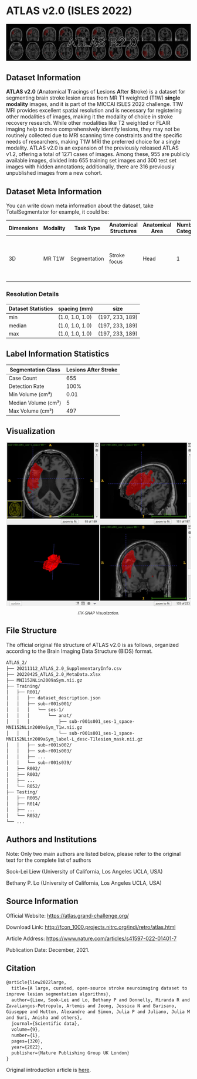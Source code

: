 # ATLAS v2.0 (ISLES 2022)

<div align="center">
    <a href="https://github.com/openmedlab/"><img width="700px" height="auto" src="appendix/ATLASv2_0.png"></a>
</div>
<p style="text-align:center;font-size:10px;"><em></em></p>

## Dataset Information

**ATLAS v2.0** (**A**natomical **T**racings of **L**esions **A**fter **S**troke) is a dataset for segmenting brain stroke lesion areas from MR T1 weighted (T1W) **single modality** images, and it is part of the MICCAI ISLES 2022 challenge. T1W MRI provides excellent spatial resolution and is necessary for registering other modalities of images, making it the modality of choice in stroke recovery research. While other modalities like T2 weighted or FLAIR imaging help to more comprehensively identify lesions, they may not be routinely collected due to MRI scanning time constraints and the specific needs of researchers, making T1W MRI the preferred choice for a single modality. ATLAS v2.0 is an expansion of the previously released ATLAS v1.2, offering a total of 1271 cases of images. Among these, 955 are publicly available images, divided into 655 training set images and 300 test set images with hidden annotations; additionally, there are 316 previously unpublished images from a new cohort.

## Dataset Meta Information

You can write down meta information about the dataset, take TotalSegmentator for example, it could be:

| Dimensions | Modality | Task Type | Anatomical Structures         | Anatomical Area | Number of Categories | Data Volume                                                                        | File Format |
|------------|--------|-----------|-------------------------------|-----------------|--------------------|------------------------------------------------------------------------------------|-------------|
| 3D         | MR T1W	       | Segmentation | Stroke focus | Head            | 1                  | 655 for training, 300 for identity distribution test, 316 for generalization test. | .nii.gz     |


### Resolution Details

| Dataset Statistics | spacing (mm)     | size            |
|--------------------|------------------|-----------------|
| min                | (1.0, 1.0, 1.0)              | (197, 233, 189)     |
| median             | (1.0, 1.0, 1.0)           | (197, 233, 189) |
| max                | (1.0, 1.0, 1.0)              | (197, 233, 189) |

## Label Information Statistics

| Segmentation Class | Lesions After Stroke |
|--------------------|------------------------------------|
| Case Count         | 655                                |
| Detection Rate     | 100%                               |
| Min Volume (cm³)   | 0.01                               |
| Median Volume (cm³)| 5                                  |
| Max Volume (cm³)   | 497                                |


## Visualization

<div align="center">
    <a href="https://github.com/openmedlab/"><img width="700px" height="auto" src="appendix/ATLASv2_1.webp"></a>
</div>
<p style="text-align:center;font-size:10px;"><em> ITK-SNAP Visualization.</em></p>

## File Structure

The official original file structure of ATLAS v2.0 is as follows, organized according to the Brain Imaging Data Structure (BIDS) format.

``` 
ATLAS_2/
├── 20211112_ATLAS_2.0_SupplementaryInfo.csv
├── 20220425_ATLAS_2.0_MetaData.xlsx
├── MNI152NLin2009aSym.nii.gz
├── Training/
│   ├── R001/
│   │   ├── dataset_description.json
│   │   ├── sub-r001s001/
│   │   │   └── ses-1/
│   │   │       └── anat/
│   │   │           ├── sub-r001s001_ses-1_space-MNI152NLin2009aSym_T1w.nii.gz
│   │   │           └── sub-r001s001_ses-1_space-MNI152NLin2009aSym_label-L_desc-T1lesion_mask.nii.gz
│   │   ├── sub-r001s002/
│   │   ├── sub-r001s003/
│   │   ├── ...
│   │   └── sub-r001s039/
│   ├── R002/
│   ├── R003/
│   ├── ...
│   └── R052/
├── Testing/
│   ├── R005/
│   ├── R014/
│   ├── ...
│   └── R052/
└── ...
```

## Authors and Institutions

Note: Only two main authors are listed below, please refer to the original text for the complete list of authors

Sook-Lei Liew (University of California, Los Angeles UCLA, USA)

Bethany P. Lo (University of California, Los Angeles UCLA, USA)


## Source Information

Official Website: https://atlas.grand-challenge.org/

Download Link: http://fcon_1000.projects.nitrc.org/indi/retro/atlas.html

Article Address: https://www.nature.com/articles/s41597-022-01401-7

Publication Date: December, 2021.

## Citation

``` 
@article{liew2022large,
  title={A large, curated, open-source stroke neuroimaging dataset to improve lesion segmentation algorithms},
  author={Liew, Sook-Lei and Lo, Bethany P and Donnelly, Miranda R and Zavaliangos-Petropulu, Artemis and Jeong, Jessica N and Barisano, Giuseppe and Hutton, Alexandre and Simon, Julia P and Juliano, Julia M and Suri, Anisha and others},
  journal={Scientific data},
  volume={9},
  number={1},
  pages={320},
  year={2022},
  publisher={Nature Publishing Group UK London}
}
```

Original introduction article is [here](https://zhuanlan.zhihu.com/p/659111927).